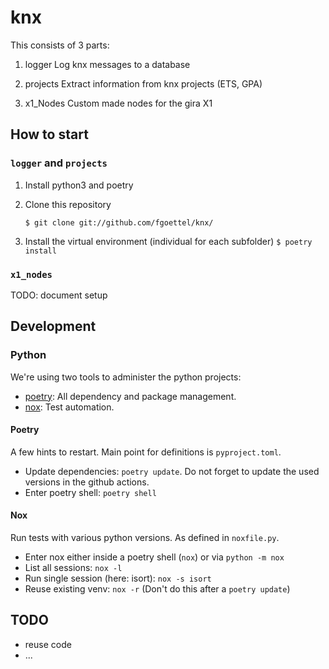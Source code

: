 # knx
 This consists of 3 parts:

 1. logger
 Log knx messages to a database

 2. projects
 Extract information from knx projects (ETS, GPA)

 3. x1_Nodes
 Custom made nodes for the gira X1

 ## How to start
 ### `logger` and `projects`

 1. Install python3 and poetry
 2. Clone this repository

    ```$ git clone git://github.com/fgoettel/knx/```
 3. Install the virtual environment (individual for each subfolder)
     ```$ poetry install```
 ### `x1_nodes`
 TODO: document setup


## Development

### Python

We're using two tools to administer the python projects:

* [poetry](https://python-poetry.org): All dependency and package management.
* [nox](https://nox.thea.codes/en/stable/index.html): Test automation.

#### Poetry
A few hints to restart. Main point for definitions is `pyproject.toml`.

* Update dependencies: `poetry update`. Do not forget to update the used versions in the github actions.
* Enter poetry shell: `poetry shell`

#### Nox
Run tests with various python versions. As defined in `noxfile.py`.

* Enter nox either inside a poetry shell (`nox`) or via `python -m nox`
* List all sessions: `nox -l`
* Run single session (here: isort): `nox -s isort`
* Reuse existing venv: `nox -r` (Don't do this after a `poetry update`)

 ## TODO
 * reuse code
 * ...
